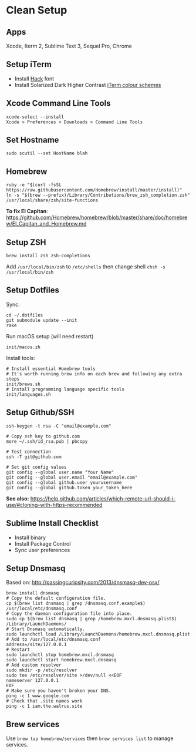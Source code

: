 
# Clean Setup

## Apps

Xcode, Iterm 2, Sublime Text 3, Sequel Pro, Chrome

## Setup iTerm

- Install [Hack](https://github.com/chrissimpkins/Hack) font
- Install Solarized Dark Higher Contrast [iTerm colour schemes](https://github.com/bahlo/iterm-colors)

## Xcode Command Line Tools

```
xcode-select --install
Xcode > Preferences > Downloads > Command Line Tools
```

## Set Hostname

```
sudo scutil --set HostName blah
```

## Homebrew

```
ruby -e "$(curl -fsSL https://raw.githubusercontent.com/Homebrew/install/master/install)"
ln -s "$(brew --prefix)/Library/Contributions/brew_zsh_completion.zsh" /usr/local/share/zsh/site-functions
```

**To fix El Capitan**: https://github.com/Homebrew/homebrew/blob/master/share/doc/homebrew/El_Capitan_and_Homebrew.md

## Setup ZSH

```
brew install zsh zsh-completions
```

Add `/usr/local/bin/zsh` to `/etc/shells` then change shell `chsh -s /usr/local/bin/zsh`

## Setup Dotfiles

Sync:

```
cd ~/.dotfiles
git submodule update --init
rake
```

Run macOS setup (will need restart)

```
init/macos.zh
```

Install tools:

```
# Install essential Homebrew tools
# It's worth running brew info on each brew and following any extra steps
init/brews.sh
# Install programming language specific tools
init/languages.sh
```

## Setup Github/SSH

```
ssh-keygen -t rsa -C "email@example.com"

# Copy ssh key to github.com
more ~/.ssh/id_rsa.pub | pbcopy

# Test connection
ssh -T git@github.com

# Set git config values
git config --global user.name "Your Name"
git config --global user.email "email@example.com"
git config --global github.user yourusername
git config --global github.token your_token_here
```

**See also:** https://help.github.com/articles/which-remote-url-should-i-use/#cloning-with-https-recommended

## Sublime Install Checklist

- Install binary
- Install Package Control
- Sync user preferences


## Setup Dnsmasq

Based on: http://passingcuriosity.com/2013/dnsmasq-dev-osx/

```
brew install dnsmasq
# Copy the default configuration file.
cp $(brew list dnsmasq | grep /dnsmasq.conf.example$) /usr/local/etc/dnsmasq.conf
# Copy the daemon configuration file into place.
sudo cp $(brew list dnsmasq | grep /homebrew.mxcl.dnsmasq.plist$) /Library/LaunchDaemons/
# Start Dnsmasq automatically.
sudo launchctl load /Library/LaunchDaemons/homebrew.mxcl.dnsmasq.plist
# Add to /usr/local/etc/dnsmasq.conf
address=/site/127.0.0.1
# Restart
sudo launchctl stop homebrew.mxcl.dnsmasq
sudo launchctl start homebrew.mxcl.dnsmasq
# Add custom resolver
sudo mkdir -p /etc/resolver
sudo tee /etc/resolver/site >/dev/null <<EOF
nameserver 127.0.0.1
EOF
# Make sure you haven't broken your DNS.
ping -c 1 www.google.com
# Check that .site names work
ping -c 1 iam.the.walrus.site
```

## Brew services

Use `brew tap homebrew/services` then `brew services list` to manage services.

